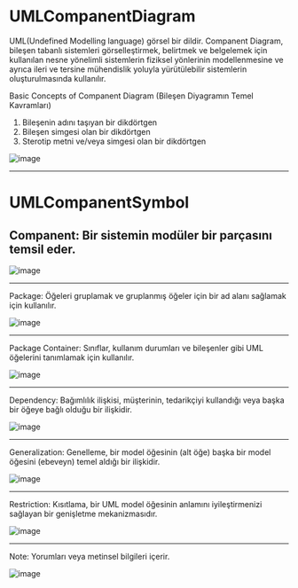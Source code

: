 # UMLCompanentDiagram

UML(Undefined Modelling language) görsel bir dildir. Companent Diagram, bileşen tabanlı sistemleri görselleştirmek, belirtmek 
ve belgelemek için kullanılan nesne yönelimli sistemlerin fiziksel yönlerinin modellenmesine ve ayrıca ileri ve tersine 
mühendislik yoluyla yürütülebilir sistemlerin oluşturulmasında kullanılır.

Basic Concepts of Companent Diagram (Bileşen Diyagramın Temel Kavramları)
1. Bileşenin adını taşıyan bir dikdörtgen
2. Bileşen simgesi olan bir dikdörtgen
3. Sterotip metni ve/veya simgesi olan bir dikdörtgen

![image](https://user-images.githubusercontent.com/32596414/120920120-efdc9600-c6c5-11eb-998c-77fdeafff36b.png)
*******************************************************************************************************************************
# UMLCompanentSymbol
## Companent: Bir sistemin modüler bir parçasını temsil eder.

![image](https://user-images.githubusercontent.com/32596414/120920285-b5bfc400-c6c6-11eb-8508-cdc9353ad51a.png)
*******************************************************************************************************************************
Package: Öğeleri gruplamak ve gruplanmış öğeler için bir ad alanı sağlamak için kullanılır.

![image](https://user-images.githubusercontent.com/32596414/120920340-f28bbb00-c6c6-11eb-8454-cf726bca8ec1.png)
*******************************************************************************************************************************
Package Container: Sınıflar, kullanım durumları ve bileşenler gibi UML öğelerini tanımlamak için kullanılır.

![image](https://user-images.githubusercontent.com/32596414/120920409-472f3600-c6c7-11eb-89b1-7fda313fb510.png)
*******************************************************************************************************************************
Dependency: Bağımlılık ilişkisi, müşterinin, tedarikçiyi kullandığı veya başka bir öğeye bağlı olduğu bir ilişkidir.

![image](https://user-images.githubusercontent.com/32596414/120920436-6ded6c80-c6c7-11eb-82c0-18cb57e4a8c1.png)
*******************************************************************************************************************************
Generalization: Genelleme, bir model öğesinin (alt öğe) başka bir model öğesini (ebeveyn) temel aldığı bir ilişkidir.

![image](https://user-images.githubusercontent.com/32596414/120920484-b60c8f00-c6c7-11eb-9f05-751fd68dfa07.png)
*******************************************************************************************************************************
Restriction: Kısıtlama,  bir UML model öğesinin anlamını iyileştirmenizi sağlayan bir genişletme mekanizmasıdır.

![image](https://user-images.githubusercontent.com/32596414/120920548-0683ec80-c6c8-11eb-8c94-1f1c79cf9b64.png)
*******************************************************************************************************************************
Note: Yorumları veya metinsel bilgileri içerir.

![image](https://user-images.githubusercontent.com/32596414/120920590-316e4080-c6c8-11eb-8ba2-500c0ccc6885.png)
